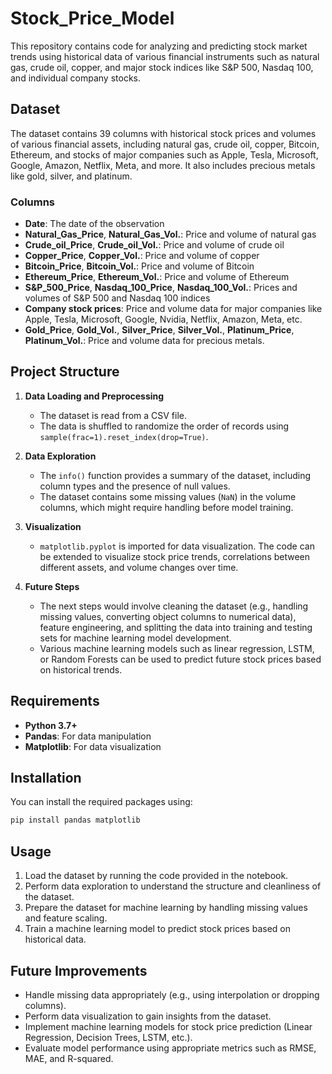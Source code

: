 # Stock_Price_Model
This repository contains code for analyzing and predicting stock market trends using historical data of various financial instruments such as natural gas, crude oil, copper, and major stock indices like S&P 500, Nasdaq 100, and individual company stocks.

## Dataset

The dataset contains 39 columns with historical stock prices and volumes of various financial assets, including natural gas, crude oil, copper, Bitcoin, Ethereum, and stocks of major companies such as Apple, Tesla, Microsoft, Google, Amazon, Netflix, Meta, and more. It also includes precious metals like gold, silver, and platinum.

### Columns

- **Date**: The date of the observation
- **Natural_Gas_Price**, **Natural_Gas_Vol.**: Price and volume of natural gas
- **Crude_oil_Price**, **Crude_oil_Vol.**: Price and volume of crude oil
- **Copper_Price**, **Copper_Vol.**: Price and volume of copper
- **Bitcoin_Price**, **Bitcoin_Vol.**: Price and volume of Bitcoin
- **Ethereum_Price**, **Ethereum_Vol.**: Price and volume of Ethereum
- **S&P_500_Price**, **Nasdaq_100_Price**, **Nasdaq_100_Vol.**: Prices and volumes of S&P 500 and Nasdaq 100 indices
- **Company stock prices**: Price and volume data for major companies like Apple, Tesla, Microsoft, Google, Nvidia, Netflix, Amazon, Meta, etc.
- **Gold_Price**, **Gold_Vol.**, **Silver_Price**, **Silver_Vol.**, **Platinum_Price**, **Platinum_Vol.**: Price and volume data for precious metals.

## Project Structure

1. **Data Loading and Preprocessing**
   - The dataset is read from a CSV file.
   - The data is shuffled to randomize the order of records using `sample(frac=1).reset_index(drop=True)`.
   
2. **Data Exploration**
   - The `info()` function provides a summary of the dataset, including column types and the presence of null values.
   - The dataset contains some missing values (`NaN`) in the volume columns, which might require handling before model training.

3. **Visualization**
   - `matplotlib.pyplot` is imported for data visualization. The code can be extended to visualize stock price trends, correlations between different assets, and volume changes over time.

4. **Future Steps**
   - The next steps would involve cleaning the dataset (e.g., handling missing values, converting object columns to numerical data), feature engineering, and splitting the data into training and testing sets for machine learning model development.
   - Various machine learning models such as linear regression, LSTM, or Random Forests can be used to predict future stock prices based on historical trends.

## Requirements

- **Python 3.7+**
- **Pandas**: For data manipulation
- **Matplotlib**: For data visualization

## Installation

You can install the required packages using:

```bash
pip install pandas matplotlib
```

## Usage

1. Load the dataset by running the code provided in the notebook.
2. Perform data exploration to understand the structure and cleanliness of the dataset.
3. Prepare the dataset for machine learning by handling missing values and feature scaling.
4. Train a machine learning model to predict stock prices based on historical data.

## Future Improvements

- Handle missing data appropriately (e.g., using interpolation or dropping columns).
- Perform data visualization to gain insights from the dataset.
- Implement machine learning models for stock price prediction (Linear Regression, Decision Trees, LSTM, etc.).
- Evaluate model performance using appropriate metrics such as RMSE, MAE, and R-squared.
